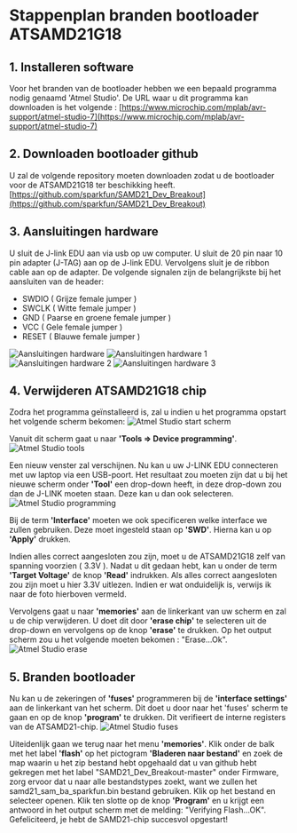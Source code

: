 ﻿# Stappenplan branden bootloader ATSAMD21G18

## 1. Installeren software
Voor het branden van de bootloader hebben we een bepaald programma nodig genaamd 'Atmel Studio'. 
De URL waar u dit programma kan downloaden is het volgende : [https://www.microchip.com/mplab/avr-support/atmel-studio-7](https://www.microchip.com/mplab/avr-support/atmel-studio-7)
## 2. Downloaden bootloader github
U zal de volgende repository moeten downloaden zodat u de bootloader voor de ATSAMD21G18 ter beschikking heeft.
[https://github.com/sparkfun/SAMD21_Dev_Breakout](https://github.com/sparkfun/SAMD21_Dev_Breakout)
## 3. Aansluitingen hardware
U sluit de J-link EDU aan via usb op uw computer. U sluit de 20 pin naar 10 pin adapter (J-TAG) aan op de J-link EDU. Vervolgens sluit je de ribbon cable aan op de adapter. De volgende signalen zijn de belangrijkste bij het aansluiten van de header:

 - SWDIO ( Grijze female jumper )
 - SWCLK ( Witte female jumper ) 
 - GND ( Paarse en groene female jumper ) 
 - VCC ( Gele female jumper ) 
 - RESET ( Blauwe female jumper ) 
 
![Aansluitingen hardware](https://github.com/AP-Elektronica-ICT/jp19-luwb/blob/master/doc/img/AansluitingHardware.PNG "Aansluitingen hardware")
![Aansluitingen hardware 1](https://github.com/AP-Elektronica-ICT/jp19-luwb/blob/master/doc/img/AansluitingHeader1.jpg "Aansluitingen hardware 1")
![Aansluitingen hardware 2](https://github.com/AP-Elektronica-ICT/jp19-luwb/blob/master/doc/img/AansluitingHeader2.jpg "Aansluitingen hardware 2")
![Aansluitingen hardware 3](https://github.com/AP-Elektronica-ICT/jp19-luwb/blob/master/doc/img/AansluitingHeader3.jpg "Aansluitingen hardware 3")

## 4. Verwijderen ATSAMD21G18 chip
Zodra het programma geïnstalleerd is, zal u indien u het programma opstart het volgende scherm bekomen:
![Atmel Studio start scherm](https://github.com/AP-Elektronica-ICT/jp19-luwb/blob/master/doc/img/AtmelStudioStartScherm.png "Atmel Studio start scherm")

Vanuit dit scherm gaat u naar **'Tools => Device programming'**. 
![Atmel Studio tools](https://github.com/AP-Elektronica-ICT/jp19-luwb/blob/master/doc/img/DeviceProgramming.jpg "Atmel Studio tools")

Een nieuw venster zal verschijnen. Nu kan u uw J-LINK EDU connecteren met uw laptop via een USB-poort. Het resultaat zou moeten zijn dat u bij het nieuwe scherm onder **'Tool'** een drop-down heeft, in deze drop-down zou dan de J-LINK moeten staan. Deze kan u dan ook selecteren.
![Atmel Studio programming](https://github.com/AP-Elektronica-ICT/jp19-luwb/blob/master/doc/img/ProgrammingScreen.jpg "Atmel Studio programming")

Bij de term **'Interface'** moeten we ook specificeren welke interface we zullen gebruiken. Deze moet ingesteld staan op **'SWD'**. Hierna kan u op **'Apply'** drukken.

Indien alles correct aangesloten zou zijn, moet u de ATSAMD21G18 zelf van spanning voorzien ( 3.3V ). Nadat u dit gedaan hebt, kan u onder de term **'Target Voltage'** de knop **'Read'** indrukken. Als alles correct aangesloten zou zijn moet u hier 3.3V uitlezen. Indien er wat onduidelijk is, verwijs ik naar de foto hierboven vermeld.

Vervolgens gaat u naar **'memories'** aan de linkerkant van uw scherm en zal u de chip verwijderen. U doet dit door **'erase chip'** te selecteren uit de drop-down en vervolgens op de knop **'erase'** te drukken. Op het output scherm zou u het volgende moeten bekomen : "Erase...Ok".
![Atmel Studio erase](https://github.com/AP-Elektronica-ICT/jp19-luwb/blob/master/doc/img/FlashScreen.jpg "Atmel Studio erase")

## 5. Branden bootloader
Nu kan u de zekeringen of **'fuses'** programmeren bij de **'interface settings'** aan de linkerkant van het scherm. Dit doet u door naar het 'fuses' scherm te gaan en op de knop **'program'** te drukken. Dit verifieert de interne registers van de ATSAMD21-chip.
![Atmel Studio fuses](https://github.com/AP-Elektronica-ICT/jp19-luwb/blob/master/doc/img/Fuses.jpg "Atmel Studio fuses")

Uiteidenlijk gaan we terug naar het menu **'memories'**. Klik onder de balk met het label **'flash'** op het pictogram **'Bladeren naar bestand'** en zoek de map waarin u het zip bestand hebt opgehaald dat u van github hebt gekregen met het label "SAMD21_Dev_Breakout-master" onder Firmware, zorg ervoor dat u naar alle bestandstypes zoekt, want we zullen het samd21_sam_ba_sparkfun.bin bestand gebruiken. Klik op het bestand en selecteer openen. Klik ten slotte op de knop **'Program'** en u krijgt een antwoord in het output scherm met de melding: "Verifying Flash...OK". Gefeliciteerd, je hebt de SAMD21-chip succesvol opgestart!

